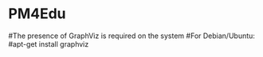 # PM4Edu

#The presence of GraphViz is required on the system
#For Debian/Ubuntu:
#apt-get install graphviz
